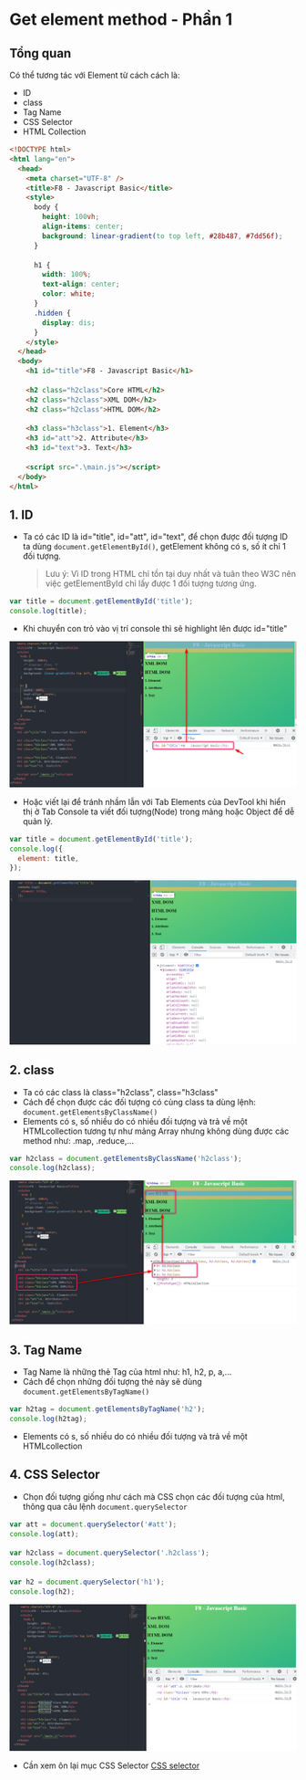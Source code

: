 # Get element method - Phần 1

## Tổng quan

Có thể tương tác với Element từ cách cách là:

- ID
- class
- Tag Name
- CSS Selector
- HTML Collection

```html
<!DOCTYPE html>
<html lang="en">
  <head>
    <meta charset="UTF-8" />
    <title>F8 - Javascript Basic</title>
    <style>
      body {
        height: 100vh;
        align-items: center;
        background: linear-gradient(to top left, #28b487, #7dd56f);
      }

      h1 {
        width: 100%;
        text-align: center;
        color: white;
      }
      .hidden {
        display: dis;
      }
    </style>
  </head>
  <body>
    <h1 id="title">F8 - Javascript Basic</h1>

    <h2 class="h2class">Core HTML</h2>
    <h2 class="h2class">XML DOM</h2>
    <h2 class="h2class">HTML DOM</h2>

    <h3 class="h3class">1. Element</h3>
    <h3 id="att">2. Attribute</h3>
    <h3 id="text">3. Text</h3>

    <script src=".\main.js"></script>
  </body>
</html>
```

## 1. ID

- Ta có các ID là id="title", id="att", id="text", để chọn được đối tượng ID ta dùng `document.getElementById()`, getElement không có s, số ít chỉ 1 đối tượng.
  > Lưu ý: Vì ID trong HTML chỉ tồn tại duy nhất và tuân theo W3C nên việc getElementById chỉ lấy được 1 đối tượng tương ứng.

```js
var title = document.getElementById('title');
console.log(title);
```

- Khi chuyển con trỏ vào vị trí console thì sẽ highlight lên được id="title"

![getElementById](./images/001.png 'getElementById')

- Hoặc viết lại để tránh nhầm lẫn với Tab Elements của DevTool khi hiển thị ở Tab Console ta viết đối tượng(Node) trong mảng hoặc Object để dễ quản lý.

```js
var title = document.getElementById('title');
console.log({
  element: title,
});
```

![getElementById](./images/002.png 'getElementById')

## 2. class

- Ta có các class là class="h2class", class="h3class"
- Cách để chọn được các đối tượng có cùng class ta dùng lệnh:
  `document.getElementsByClassName()`
- Elements có s, số nhiều do có nhiều đối tượng và trả về một HTMLcollection tương tự như mảng Array nhưng không dùng được các method như: .map, .reduce,...

```js
var h2class = document.getElementsByClassName('h2class');
console.log(h2class);
```

![getElementById](./images/003.png 'getElementById')

## 3. Tag Name

- Tag Name là những thẻ Tag của html như: h1, h2, p, a,...
- Cách để chọn những đối tượng thẻ này sẽ dùng ` document.getElementsByTagName()`

```js
var h2tag = document.getElementsByTagName('h2');
console.log(h2tag);
```

- Elements có s, số nhiều do có nhiều đối tượng và trả về một HTMLcollection

## 4. CSS Selector

- Chọn đối tượng giống như cách mà CSS chọn các đối tượng của html, thông qua câu lệnh `document.querySelector`

```js
var att = document.querySelector('#att');
console.log(att);

var h2class = document.querySelector('.h2class');
console.log(h2class);

var h2 = document.querySelector('h1');
console.log(h2);
```

![CSS Selector](./images/004.png 'CSS Selector')

- Cần xem ôn lại mục CSS Selector [CSS selector](./css-selector.md)
